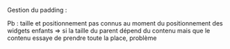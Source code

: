 Gestion du padding :

Pb : taille et positionnement pas connus au moment du positionnement des widgets enfants => si la taille du parent dépend du contenu mais que le contenu essaye de prendre toute la place, problème

